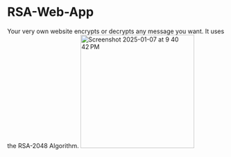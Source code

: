 # RSA-Web-App
Your very own website encrypts or decrypts any message you want. It uses the RSA-2048 Algorithm.
<img width="262" alt="Screenshot 2025-01-07 at 9 40 42 PM" src="https://github.com/user-attachments/assets/4208c5fd-6a37-4052-8376-253c7dfcb424" />
